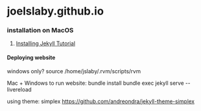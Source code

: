 # joelslaby.github.io

### installation on MacOS
1. [Installing Jekyll Tutorial](https://jekyllrb.com/docs/installation/macos/)

#### Deploying website

windows only?
source /home/jslaby/.rvm/scripts/rvm

Mac + Windows
to run website:
bundle install
bundle exec jekyll serve --livereload

using theme: simplex
https://github.com/andreondra/jekyll-theme-simplex